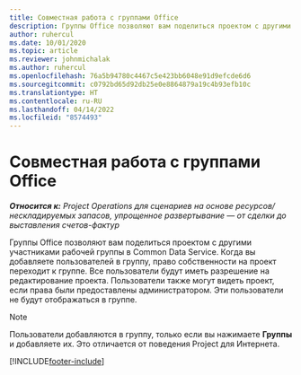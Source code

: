 ```yaml
---
title: Совместная работа с группами Office
description: Группы Office позволяют вам поделиться проектом с другими участниками рабочей группы в Common Data Service.
author: ruhercul
ms.date: 10/01/2020
ms.topic: article
ms.reviewer: johnmichalak
ms.author: ruhercul
ms.openlocfilehash: 76a5b94780c4467c5e423bb6048e91d9efcde6d6
ms.sourcegitcommit: c0792bd65d92db25e0e8864879a19c4b93efb10c
ms.translationtype: HT
ms.contentlocale: ru-RU
ms.lasthandoff: 04/14/2022
ms.locfileid: "8574493"
---
```

# <a name="collaboration-with-office-groups"></a>Совместная работа с группами Office

_**Относится к:** Project Operations для сценариев на основе ресурсов/нескладируемых запасов, упрощенное развертывание — от сделки до выставления счетов-фактур_



Группы Office позволяют вам поделиться проектом с другими участниками рабочей группы в Common Data Service. Когда вы добавляете пользователей в группу, право собственности на проект переходит к группе. Все пользователи будут иметь разрешение на редактирование проекта. Пользователи также могут видеть проект, если права были предоставлены администратором. Эти пользователи не будут отображаться в группе.

> [!NOTE] 
> Пользователи добавляются в группу, только если вы нажимаете **Группы** и добавляете их. Это отличается от поведения Project для Интернета. 



[!INCLUDE[footer-include](../includes/footer-banner.md)]